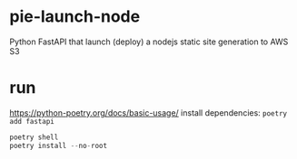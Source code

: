 # pie-launch-node
Python FastAPI that launch (deploy) a nodejs static site generation to AWS S3

# run
https://python-poetry.org/docs/basic-usage/
install dependencies: `poetry add fastapi`

```python
poetry shell
poetry install --no-root
```
